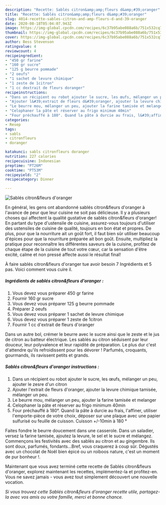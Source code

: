 ```yaml
---
description: "Recette: Sablés citron&amp;amp;fleurs d&amp;#39;oranger"
title: "Recette: Sablés citron&amp;amp;fleurs d&amp;#39;oranger"
slug: 4014-recette-sables-citron-and-amp-fleurs-d-and-39-oranger
date: 2020-08-18T05:04:07.943Z
image: https://img-global.cpcdn.com/recipes/6c37b95abe088a6b/751x532cq70/sables-citronfleurs-doranger-photo-principale-de-la-recette.jpg
thumbnail: https://img-global.cpcdn.com/recipes/6c37b95abe088a6b/751x532cq70/sables-citronfleurs-doranger-photo-principale-de-la-recette.jpg
cover: https://img-global.cpcdn.com/recipes/6c37b95abe088a6b/751x532cq70/sables-citronfleurs-doranger-photo-principale-de-la-recette.jpg
author: Bess Stevenson
ratingvalue: 4
reviewcount: 4
recipeingredient:
- "450 gr farine"
- "160 gr sucre"
- "125 g beurre pommade"
- "2 oeufs"
- "1 sachet de levure chimique"
- "1 zeste de 1citron"
- "1 cc dextrait de fleurs doranger"
recipeinstructions:
- "Dans un récipient ou robot ajouter le sucre, les œufs, mélanger un peu, ajouter le zesre d&#39;un citron"
- "Ajouter l&#39;extrait de fleurs d&#39;oranger, ajouter la levure chimique tamisée, mélanger un peu."
- "Le beurre mou, mélanger un peu, ajouter la farine tamisée et melanger"
- "Celophaner la pâte et réserver au frigo minimum 40min"
- "Four préchauffé à 180°. Quand la pâte à durcie au frais, l&#39;affiner, utiliser l&#39;emporte-pièce de votre choix, déposer sur une plaque avec une papier sulfurisé ou feuille de cuisson. Cuisson +/-10min à 180 °"
categories:
- Resep
tags:
- sabls
- citronfleurs
- doranger

katakunci: sabls citronfleurs doranger 
nutrition: 227 calories
recipecuisine: Indonesian
preptime: "PT26M"
cooktime: "PT53M"
recipeyield: "2"
recipecategory: Dinner

---
```



![Sablés citron&amp;fleurs d&#39;oranger](https://img-global.cpcdn.com/recipes/6c37b95abe088a6b/751x532cq70/sables-citronfleurs-doranger-photo-principale-de-la-recette.jpg)

En général, les gens ont abandonné sablés citron&amp;fleurs d&#39;oranger à l'avance de peur que leur cuisine ne soit pas délicieuse. Il y a plusieurs choses qui affectent la qualité gustative de sablés citron&amp;fleurs d&#39;oranger! En partant du type d'ustensile de cuisine, assurez-vous toujours d'utiliser des ustensiles de cuisine de qualité, toujours en bon état et propres. De plus, pour que la nourriture ait un goût fort, il faut bien sûr utiliser beaucoup d'épices pour que la nourriture préparée ait bon goût. Ensuite, multipliez la pratique pour reconnaître les différentes saveurs de la cuisine, profitez de chaque étape de la cuisine de tout votre cœur, car la sensation d'être excité, calme et non pressé affecte aussi le résultat final!

<!--inarticleads1-->

À faire sablés citron&amp;fleurs d&#39;oranger tue avoir besoin 7 Ingrédients et 5 pas. Voici comment vous cuire il.

##### Ingrédients de sablés citron&amp;fleurs d&#39;oranger :

1. Vous devez vous préparer 450 gr farine
1. Fournir 160 gr sucre
1. Vous devez vous préparer 125 g beurre pommade
1. Préparer 2 oeufs
1. Vous devez vous préparer 1 sachet de levure chimique
1. Vous devez vous préparer 1 zeste de 1citron
1. Fournir 1 cc d&#39;extrait de fleurs d&#39;oranger


Dans un autre bol, crémer le beurre avec le sucre ainsi que le zeste et le jus de citron au batteur électrique. Les sablés au citron séduisent par leur douceur, leur polyvalence et leur rapidité de préparation. Le plus dur c&#39;est d&#39;attendre qu&#39;ils refroidissent pour les dévorer ! Parfumés, croquants, gourmands, ils ravissent petits et grands. 

<!--inarticleads2-->

##### Sablés citron&amp;fleurs d&#39;oranger instructions :

1. Dans un récipient ou robot ajouter le sucre, les œufs, mélanger un peu, ajouter le zesre d&#39;un citron
1. Ajouter l&#39;extrait de fleurs d&#39;oranger, ajouter la levure chimique tamisée, mélanger un peu.
1. Le beurre mou, mélanger un peu, ajouter la farine tamisée et melanger
1. Celophaner la pâte et réserver au frigo minimum 40min
1. Four préchauffé à 180°. Quand la pâte à durcie au frais, l&#39;affiner, utiliser l&#39;emporte-pièce de votre choix, déposer sur une plaque avec une papier sulfurisé ou feuille de cuisson. Cuisson +/-10min à 180 °


Faites fondre le beurre doucement dans une casserole. Dans un saladier, versez la farine tamisée, ajoutez la levure, le sel et le sucre et mélangez. Commençons les festivités avec des sablés au citron et au gingembre. Ils sont doux, parfumés, fondants…Bref, vous craquerez à coup sûr. Dégustés avec un chocolat de Noël bien épicé ou un roiboos nature, c&#39;est un moment de pur bonheur !. 

<!--inarticleads1-->

<p>
Maintenant que vous avez terminé cette recette de Sablés citron&amp;fleurs d&#39;oranger, explorez maintenant les recettes, implémentez-la et profitez-en. Vous ne savez jamais - vous avez tout simplement découvert une nouvelle vocation.
</p>

<p>
<i>Si vous trouvez cette Sablés citron&amp;fleurs d&#39;oranger recette utile, partagez-la avec vos amis ou votre famille, merci et bonne chance.</i>
</p>
